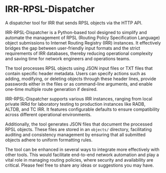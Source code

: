 # IRR-RPSL-Dispatcher
A dispatcher tool for IRR that sends RPSL objects via the HTTP API.

IRR-RPSL-Dispatcher is a Python-based tool designed to simplify and automate the management of RPSL (Routing Policy Specification Language) object submissions to Internet Routing Registry (IRR) instances. It effectively bridges the gap between user-friendly input formats and the strict requirements of IRR databases, thereby reducing operational complexity and saving time for network engineers and operations teams.

The tool processes RPSL objects using JSON input files or TXT files that contain specific header metadata. Users can specify actions such as adding, modifying, or deleting objects through these header lines, provide passwords either in the files or as command-line arguments, and enable one-time multiple route generation if desired.

IRR-RPSL-Dispatcher supports various IRR instances, ranging from local private IRRd for laboratory testing to production instances like RADB, ALTDB, and TC IRR. It features configurable defaults to ensure compatibility across different operational environments.

Additionally, the tool generates JSON files that document the processed RPSL objects. These files are stored in an `objects/` directory, facilitating auditing and consistency management by ensuring that all submitted objects adhere to uniform formatting rules.

The tool can be enhanced in several ways to integrate more effectively with other tools. This would facilitate end-to-end network automation and play a vital role in managing routing policies, where security and availability are critical. Please feel free to share any ideas or suggestions you may have.
